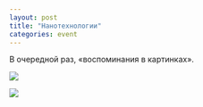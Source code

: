 ```yaml
---
layout: post
title: "Нанотехнологии"
categories: event
---
```

В очередной раз, «воспоминания в картинках».

![](https://pics.livejournal.com/quillcraft/pic/000qqq0h)

![](https://pics.livejournal.com/quillcraft/pic/000qrc2c)